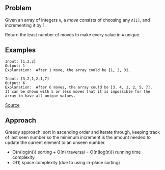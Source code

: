 ## Problem
Given an array of integers `A`, a _move_ consists of choosing any `A[i]`, and incrementing it by 1.

Return the least number of moves to make every value in `A` unique.

## Examples
```
Input: [1,2,2]
Output: 1
Explanation:  After 1 move, the array could be [1, 2, 3].
```
```
Input: [3,2,1,2,1,7]
Output: 6
Explanation:  After 6 moves, the array could be [3, 4, 1, 2, 5, 7].
It can be shown with 5 or less moves that it is impossible for the array to have all unique values.
```

[Source](https://leetcode.com/problems/minimum-increment-to-make-array-unique/)

## Approach
Greedy approach: sort in ascending order and iterate through, keeping track of last seen number so the minimum increment is the amount needed to update the current element to an unseen number.

* O(n(log(n))) sorting + O(n) traversal = O(n(log(n))) running time complexity
* O(1) space complexity (due to using in-place sorting)
